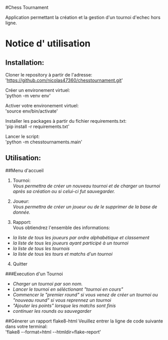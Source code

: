 #Chess Tournament

Application permettant la création et la gestion d'un tournoi d'echec hors ligne.
# Notice d' utilisation
## Installation:
Cloner le repository à partir de l'adresse:
'https://github.com/nicolas47360/chesstournament.git'

Créer un environement virtuel:<br>
'python -m venv env'

Activer votre environement virtuel:<br>
'source env/bin/activate'

Installer les packages à partir du fichier requirements.txt:<br>
'pip install -r requirements.txt'

Lancer le script:<br>
'python -m chesstournaments.main'

## Utilisation:
##Menu d'accueil
1. Tournoi:<br>
    *Vous permettra de créer un nouveau tournoi et de charger un tournoi après sa création ou si celui-ci fut sauvegarder.*


2. Joueur:<br>
    *Vous permettra de créer un joueur ou de le supprimer de la base de donnée.*


3. Rapport:<br>
Vous obtiendrez l'ensemble des informations:
- *la liste de tous les joueurs par ordre alphabétique et classement*
- *la liste de tous les joueurs ayant participé à un tournoi*
- *la liste de tous les tournois*
- *la liste de tous les tours et matchs d'un tournoi*
4. Quitter

###Execution d'un Tournoi
- *Charger un tournoi par son nom.*
- *Lancer le tournoi en séléctionant "tournoi en cours"*
- *Commencer le "premier round" si vous venez de créer un tournoi ou "nouveau round" si vous reprennez un tournoi*
- *"Ajouter les points" lorsque les matchs sont finis*
- *continuer les rounds ou sauvegarder*

##Génerer un rapport flake8-html
Veuillez entrer la ligne de code suivante dans votre terminal:<br>
'flake8 --format=html --htmldir=flake-report'

 



